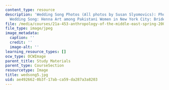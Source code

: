 ```yaml
---
content_type: resource
description: 'Wedding Song Photos (All photos by Susan Slyomovics): Photos still from
  Wedding Song: Henna Art among Pakistani Women in New York City: Bride'
file: /media/courses/21a-453-anthropology-of-the-middle-east-spring-2004/ae4926620b3f17abca59da287a3a8203_wedsong5.jpg
file_type: image/jpeg
image_metadata:
  caption: ''
  credit: ''
  image-alt: ''
learning_resource_types: []
ocw_type: OCWImage
parent_title: Study Materials
parent_type: CourseSection
resourcetype: Image
title: wedsong5.jpg
uid: ae492662-0b3f-17ab-ca59-da287a3a8203
---
```

